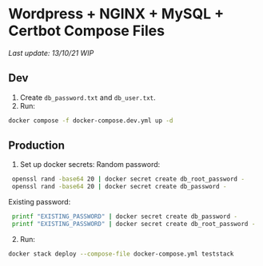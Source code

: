 # Wordpress + NGINX + MySQL + Certbot Compose Files
*Last update: 13/10/21*
_WIP_

## Dev
1. Create `db_password.txt` and `db_user.txt`.
2. Run:
```sh
docker compose -f docker-compose.dev.yml up -d
```
## Production
1. Set up docker secrets:
Random password:
```sh
 openssl rand -base64 20 | docker secret create db_root_password -
 openssl rand -base64 20 | docker secret create db_password -
```
Existing password:
```sh
 printf "EXISTING_PASSWORD" | docker secret create db_password -
 printf "EXISTING_PASSWORD" | docker secret create db_root_password -
```
2. Run:
```sh
docker stack deploy --compose-file docker-compose.yml teststack
```

